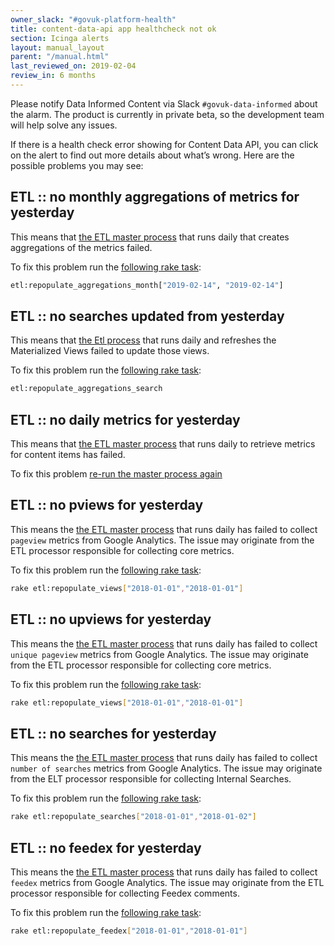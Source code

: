 ```yaml
---
owner_slack: "#govuk-platform-health"
title: content-data-api app healthcheck not ok
section: Icinga alerts
layout: manual_layout
parent: "/manual.html"
last_reviewed_on: 2019-02-04
review_in: 6 months
---
```


Please notify Data Informed Content via Slack `#govuk-data-informed` about the alarm. The product is currently in private beta, so the development team will help solve any issues.

If there is a health check error showing for Content Data API, you can click on the alert to find out more details about what’s wrong. Here are the possible problems you may see:

## ETL :: no monthly aggregations of metrics for yesterday

This means that [the ETL master process][1] that runs daily that creates aggregations of the metrics failed.

To fix this problem run the [following rake task][5]:
```bash
etl:repopulate_aggregations_month["2019-02-14", "2019-02-14"]
```

## ETL :: no <range> searches updated from yesterday

This means that [the Etl process][1] that runs daily and refreshes the Materialized Views failed to update those views.

To fix this problem run the [following rake task][6]:
```bash
etl:repopulate_aggregations_search
```

## ETL :: no daily metrics for yesterday

This means that [the ETL master process][1] that runs daily to retrieve metrics for content items has failed.

To fix this problem [re-run the master process again][1]

## ETL :: no pviews for yesterday

This means the [the ETL master process][1] that runs daily has failed to collect `pageview` metrics from Google Analytics. The issue may originate from the ETL processor responsible for collecting core metrics.

To fix this problem run the [following rake task][2]:

```bash
rake etl:repopulate_views["2018-01-01","2018-01-01"]
```

## ETL :: no upviews for yesterday

This means the [the ETL master process][1] that runs daily has failed to collect `unique pageview` metrics from Google Analytics. The issue may originate from the ETL processor responsible for collecting core metrics.

To fix this problem run the [following rake task][2]:

```bash
rake etl:repopulate_views["2018-01-01","2018-01-01"]
```

## ETL :: no searches for yesterday

This means the [the ETL master process][1] that runs daily has failed to collect `number of searches` metrics from Google Analytics. The issue may originate from the ELT processor responsible for collecting Internal Searches.

To fix this problem run the [following rake task][3]:

```bash
rake etl:repopulate_searches["2018-01-01","2018-01-02"]
```

## ETL :: no feedex for yesterday

This means the [the ETL master process][1] that runs daily has failed to collect `feedex` metrics from Google Analytics. The issue may originate from the ETL processor responsible for collecting Feedex comments.

To fix this problem run the [following rake task][4]:

```bash
rake etl:repopulate_feedex["2018-01-01","2018-01-01"]
```

[1]: https://deploy.blue.production.govuk.digital/job/content_data_api_import_etl_master_process/
[2]: https://github.com/alphagov/content-data-api/blob/87116d3ab6f75c0d3dd8be9d4aff80865702f1b9/lib/tasks/etl.rake#L8
[3]: https://github.com/alphagov/content-data-api/blob/8dd689e6917d7bbbf23a99387b85bfe1ce04d7b1/lib/tasks/etl.rake#L18
[4]: https://github.com/alphagov/content-data-api/blob/b886c5489c79a6b5a58190e305ea9746fd7db666/lib/tasks/etl.rake#L29
[5]: https://github.com/alphagov/content-data-api/blob/1dc3f7becf146bbd5f346634e98d05ad76477a8e/lib/tasks/etl.rake#L7
[6]: https://github.com/alphagov/content-data-api/blob/3c73c534d1a42208d6b2bdaef57d3b79d1998ea3/lib/tasks/etl.rake

